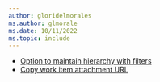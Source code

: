 ```yaml
---
author: gloridelmorales
ms.author: glmorale
ms.date: 10/11/2022
ms.topic: include
---
```


- [Option to maintain hierarchy with filters](#option-to-maintain-hierarchy-with-filters)
- [Copy work item attachment URL](#copy-work-item-attachment-url)